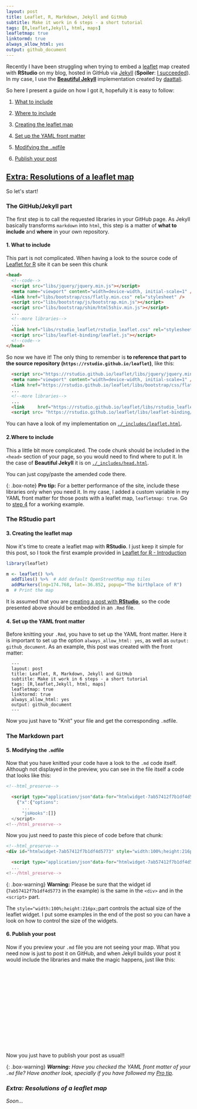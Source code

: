```yaml
---
layout: post
title: Leaflet, R, Markdown, Jekyll and GitHub
subtitle: Make it work in 6 steps - a short tutorial
tags: [R,leaflet,Jekyll, html, maps]
leafletmap: true
linktormd: true
always_allow_html: yes
output: github_document
---
```



Recently I have been struggling when trying to embed a [leaflet](https://rstudio.github.io/leaflet) map created with **RStudio** on my blog, hosted in GitHub via [Jekyll](https://jekyllrb.com) (**Spoiler**: [I succeeded](https://dieghernan.github.io/2019-133-Where-in-the-world)). In my case, I use the [**Beautiful Jekyll**](https://deanattali.com/beautiful-jekyll/getstarted/) implementation created by [daattali](https://github.com/daattali).

So here I present a guide on how I got it, hopefully it is easy to follow:



1.  [What to include](#step1)

2.  [Where to include](#step2)

3.  [Creating the leaflet map](#step3)

4.  [Set up the YAML front matter](#step4)

5.  [Modifying the `.md`file](#step5)

6.  [Publish your post](#step6)

[Extra: Resolutions of a leaflet map](#extra)
---------------------------------------------

So let's start!

### The GitHub/Jekyll part <a name="gitjek"></a>

The first step is to call the requested libraries in your GitHub page. As Jekyll basically transforms `markdown` into `html`, this step is a matter of **what to include** and **where** in your own repository.

#### 1. What to include <a name="step1"></a>

This part is not complicated. When having a look to the source code of [Leaflet for R](https://rstudio.github.io/leaflet/) site it can be seen this chunk

``` html
<head>
  <!--code-->
  <script src="libs/jquery/jquery.min.js"></script>
  <meta name="viewport" content="width=device-width, initial-scale=1" />
  <link href="libs/bootstrap/css/flatly.min.css" rel="stylesheet" />
  <script src="libs/bootstrap/js/bootstrap.min.js"></script>
  <script src="libs/bootstrap/shim/html5shiv.min.js"></script>
  ...
  <!--more libraries-->
  ...
  <link href="libs/rstudio_leaflet/rstudio_leaflet.css" rel="stylesheet" />
  <script src="libs/leaflet-binding/leaflet.js"></script>
  <!--code-->
</head>
```

So now we have it! The only thing to remember is **to reference that part to the source repository (`https://rstudio.github.io/leaflet`)**, like this:

``` html
  <script src="https://rstudio.github.io/leaflet/libs/jquery/jquery.min.js"></script>
  <meta name="viewport" content="width=device-width, initial-scale=1" />
  <link href="https://rstudio.github.io/leaflet/libs/bootstrap/css/flatly.min.css" rel="stylesheet" />
  ...
  <!--more libraries-->
  ...
  <link     href="https://rstudio.github.io/leaflet/libs/rstudio_leaflet/rstudio_leaflet.css" rel="stylesheet" />
  <script src= "https://rstudio.github.io/leaflet/libs/leaflet-binding/leaflet.js"></script>
```

You can have a look of my implementation on [`./_includes/leaflet.html`](https://github.com/dieghernan/dieghernan.github.io/blob/master/_includes/leaflet.html).

#### 2.Where to include <a name="step2"></a>

This a little bit more complicated. The code chunk should be included in the `<head>` section of your page, so you would need to find where to put it. In the case of **Beautiful Jekyll** it is on [`./_includes/head.html`](https://github.com/dieghernan/dieghernan.github.io/blob/master/_includes/head.html).

You can just copy/paste the amended code there.

{: .box-note}
 **<i class="fa fa-star"></i> Pro tip:** For a better performance of the site, include these libraries only when you need it. In my case, I added a custom variable in my YAML front matter for those posts with a leaflet map, `leafletmap: true`. Go to [step 4](#step4) for a working example.

### The RStudio part <a name="rstudio"></a>

#### 3. Creating the leaflet map <a name="step3"></a>

Now it's time to create a leaflet map with **RStudio**. I just keep it simple for this post, so I took the first example provided in [Leaflet for R - Introduction](https://rstudio.github.io/leaflet/)

``` r
library(leaflet)

m <- leaflet() %>%
  addTiles() %>%  # Add default OpenStreetMap map tiles
  addMarkers(lng=174.768, lat=-36.852, popup="The birthplace of R")
m  # Print the map
```

It is assumed that you are [creating a post with **RStudio**](https://rmarkdown.rstudio.com/authoring_quick_tour.html#rendering_output), so the code presented above should be embedded in an `.Rmd` file.

#### 4. Set up the YAML front matter <a name="step4"></a>

Before knitting your `.Rmd`, you have to set up the YAML front matter. Here it is important to set up the option `always_allow_html: yes`, as well as `output: github_document`. As an example, this post was created with the front matter:

      ---
      layout: post
      title: Leaflet, R, Markdown, Jekyll and GitHub
      subtitle: Make it work in 6 steps - a short tutorial
      tags: [R,leaflet,Jekyll, html, maps]
      leafletmap: true
      linktormd: true
      always_allow_html: yes
      output: github_document
      ---

Now you just have to "Knit" your file and get the corresponding `.md`file.

### The Markdown part <a name="#md"></a>

#### 5. Modifying the `.md`file <a name="step5"></a>

Now that you have knitted your code have a look to the `.md` code itself. Although not displayed in the preview, you can see in the file itself a code that looks like this:

``` html
<!--html_preserve-->

  <script type="application/json"data-for="htmlwidget-7ab57412f7b1df4d5773">
    {"x":{"options":
      ...
      "jsHooks":[]}
  </script>
<!--/html_preserve-->
```

Now you just need to paste this piece of code before that chunk:

``` html
<!--html_preserve-->
<div id="htmlwidget-7ab57412f7b1df4d5773" style="width:100%;height:216px;" class="leaflet html-widget">

  <script type="application/json"data-for="htmlwidget-7ab57412f7b1df4d5773">
  ...
<!--/html_preserve-->
```

{: .box-warning} 
**<i class="fa fa-exclamation-triangle"></i> Warning:** Please be sure that the widget id (`7ab57412f7b1df4d5773` in the example) is the same in the `<div>` and in the `<script>` part.

The `style="width:100%;height:216px;`part controls the actual size of the leaflet widget. I put some examples in the end of the post so you can have a look on how to control the size of the widgets.

#### 6. Publish your post <a name="step6"></a>

Now if you preview your `.md` file you are not seeing your map. What you need now is just to post it on GitHub, and when Jekyll builds your post it would include the libraries and make the magic happens, just like this:

<!--html_preserve-->
<div id="htmlwidget-7ab57412f7b1df4d5773" style="width:100%;height:216px;" class="leaflet html-widget"></div>
<script type="application/json" data-for="htmlwidget-7ab57412f7b1df4d5773">{"x":{"options":{"crs":{"crsClass":"L.CRS.EPSG3857","code":null,"proj4def":null,"projectedBounds":null,"options":{}}},"calls":[{"method":"addTiles","args":["//{s}.tile.openstreetmap.org/{z}/{x}/{y}.png",null,null,{"minZoom":0,"maxZoom":18,"tileSize":256,"subdomains":"abc","errorTileUrl":"","tms":false,"noWrap":false,"zoomOffset":0,"zoomReverse":false,"opacity":1,"zIndex":1,"detectRetina":false,"attribution":"&copy; <a href=\"http://openstreetmap.org\">OpenStreetMap<\/a> contributors, <a href=\"http://creativecommons.org/licenses/by-sa/2.0/\">CC-BY-SA<\/a>"}]},{"method":"addMarkers","args":[-36.852,174.768,null,null,null,{"interactive":true,"draggable":false,"keyboard":true,"title":"","alt":"","zIndexOffset":0,"opacity":1,"riseOnHover":false,"riseOffset":250},"The birthplace of R",null,null,null,null,{"interactive":false,"permanent":false,"direction":"auto","opacity":1,"offset":[0,0],"textsize":"10px","textOnly":false,"className":"","sticky":true},null]}],"limits":{"lat":[-36.852,-36.852],"lng":[174.768,174.768]}},"evals":[],"jsHooks":[]}</script>
<!--/html_preserve-->
 
 
 
 
Now you just have to publish your post as usual!!

{: .box-warning}
 **<i class="fa fa-exclamation-triangle"> Warning:** Have you checked the YAML front matter of your `.md` file? Have another look, specially if you have followed my [Pro tip](#step2).

### Extra: Resolutions of a leaflet map <a name="#extra"></a>

Soon...
